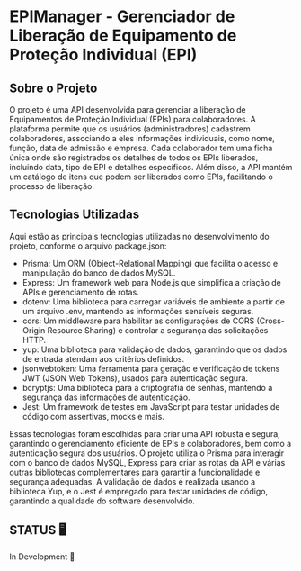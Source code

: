 # EPIManager - Gerenciador de Liberação de Equipamento de Proteção Individual (EPI)

## Sobre o Projeto
O projeto é uma API desenvolvida para gerenciar a liberação de Equipamentos de Proteção Individual (EPIs) para colaboradores. A plataforma permite que os usuários (administradores) cadastrem colaboradores, associando a eles informações individuais, como nome, função, data de admissão e empresa. Cada colaborador tem uma ficha única onde são registrados os detalhes de todos os EPIs liberados, incluindo data, tipo de EPI e detalhes específicos. Além disso, a API mantém um catálogo de itens que podem ser liberados como EPIs, facilitando o processo de liberação.

## Tecnologias Utilizadas
Aqui estão as principais tecnologias utilizadas no desenvolvimento do projeto, conforme o arquivo package.json:
<ul>
<li>Prisma: Um ORM (Object-Relational Mapping) que facilita o acesso e manipulação do banco de dados MySQL.</li>
<li>Express: Um framework web para Node.js que simplifica a criação de APIs e gerenciamento de rotas.</li>
<li>dotenv: Uma biblioteca para carregar variáveis de ambiente a partir de um arquivo .env, mantendo as informações sensíveis seguras.</li>
<li>cors: Um middleware para habilitar as configurações de CORS (Cross-Origin Resource Sharing) e controlar a segurança das solicitações HTTP.</li>
<li>yup: Uma biblioteca para validação de dados, garantindo que os dados de entrada atendam aos critérios definidos.</li>
<li>jsonwebtoken: Uma ferramenta para geração e verificação de tokens JWT (JSON Web Tokens), usados para autenticação segura.</li>
<li>bcryptjs: Uma biblioteca para a criptografia de senhas, mantendo a segurança das informações de autenticação.</li>
<li>Jest: Um framework de testes em JavaScript para testar unidades de código com assertivas, mocks e mais.</li>
</ul>

<p>Essas tecnologias foram escolhidas para criar uma API robusta e segura, garantindo o gerenciamento eficiente de EPIs e colaboradores, bem como a autenticação segura dos usuários. O projeto utiliza o Prisma para interagir com o banco de dados MySQL, Express para criar as rotas da API e várias outras bibliotecas complementares para garantir a funcionalidade e segurança adequadas. A validação de dados é realizada usando a biblioteca Yup, e o Jest é empregado para testar unidades de código, garantindo a qualidade do software desenvolvido.</p>

## STATUS 🖥️
 In Development  🚀
